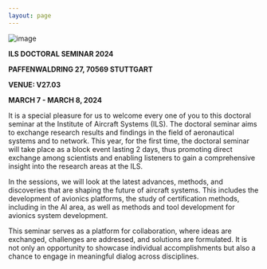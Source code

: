 ```yaml
---
layout: page
---
```

![image](https://github.com/Edwin-Isidory/ils.doctoral.seminar.2024.github.io/assets/148284895/f17a486f-543c-4472-a0b5-d7ad2e2baeef)


**ILS DOCTORAL SEMINAR 2024**

**PAFFENWALDRING 27, 70569 STUTTGART**

**VENUE: V27.03**

**MARCH 7 - MARCH 8, 2024**

It is a special pleasure for us to welcome every one of you to this doctoral seminar at the Institute of Aircraft Systems (ILS). The doctoral seminar aims to exchange research results and findings in the field of aeronautical systems and to network. This year, for the first time, the doctoral seminar will take place as a block event lasting 2 days, thus promoting direct exchange among scientists and enabling listeners to gain a comprehensive insight into the research areas at the ILS.

In the sessions, we will look at the latest advances, methods, and discoveries that are shaping the future of aircraft systems. This includes the development of avionics platforms, the study of certification methods, including in the AI area, as well as methods and tool development for avionics system development. 

This seminar serves as a platform for collaboration, where ideas are exchanged, challenges are addressed, and solutions are formulated. It is not only an opportunity to showcase individual accomplishments but also a chance to engage in meaningful dialog across disciplines.




